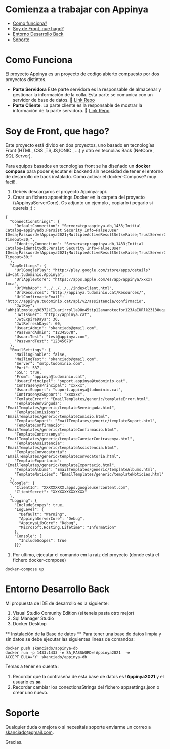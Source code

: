 Comienza a trabajar con Appinya
=============================

- [Como funciona?](#como-funciona)
- [Soy de Front, que hago?](#soy-de-front-que-hago)
- [Entorno Desarrollo Back](#entorno-desarrollo-back)
- [Soporte](#Soporte)
 
# Como Funciona
El proyecto Appinya es un proyecto de codigo abierto compuesto por dos proyectos distintos.
* **Parte Servidora** Este parte servidora es la responsable de almacenar y gestionar la información de la colla. Esta parte se comunica con un servidor de base de datos.
 :page_facing_up: [Link Repo](https://gitlab.com/appinya/appinya-api)
* **Parte Cliente**. La parte cliente es la responsable de mostrar la información de la parte servidora. 
:page_facing_up: [Link Repo](https://gitlab.com/appinya/appinya-api)

# Soy de Front, que hago?
Este proyecto está divido en dos proyectos, uno basado en tecnologías Front (HTML, CSS ,TS,JS,IONIC , ...) y otro en tecnolías Back (NetCore , SQL Server). 

Para equipos basados en tecnologias front se ha diseñado un **docker compose** para poder ejecutar el backend sin necesidad de tener el entorno de desarrollo de back instalado.
Como activar el docker-Compose? muy facil!. 
1. Debeis descargaros el proyecto Appinya-api.
1. Crear un fichero appsettings.Docker en la carpeta del proyecto (\AppinyaServerCore). Os adjunto un ejemplo , copiarlo i pegarlo si quereis ;) :
```appsettings.Docker
{
  "ConnectionStrings": {
    "DefaultConnection": "Server=tcp:appinya-db,1433;Initial Catalog=appinyadb;Persist Security Info=False;User ID=sa;Password=!Appinya2021;MultipleActiveResultSets=False;TrustServerCertificate=False;Connection Timeout=30;",
    "IdentityConnection": "Server=tcp:appinya-db,1433;Initial Catalog=identitydb;Persist Security Info=False;User ID=sa;Password=!Appinya2021;MultipleActiveResultSets=False;TrustServerCertificate=False;Connection Timeout=30;"
  },
  "AppSettings": {
    "UrlGooglePlay": "http://play.google.com/store/apps/details?id=cat.tudominio.Appinya",
    "UrlAppleStore": "https://apps.apple.com/es/app/appinya/xxxx?l=ca",
    "UrlWebApp": "../../../../indexclient.html",
    "UrlResources": "http://appinya.tudominio.cat/Resources/",
    "UrlConfirmacioEmail": "http://appinya.tudominio.cat/api/v2/assistencia/confirmacio",
    "JwtKey": "ahhjQlzmsjeug98372kIIuarirrolla98n45tip12ananotecfor123AaIURlk23138uqaj233",
    "JwtIssuer": "http://appinya.cat",
    "JwtExpireDays": 30,
    "JwtRefreshDays": 60,
    "UsuariAdmin": "skanciado@gmail.com",
    "PasswordAdmin": "12345678",
    "UsuariTest": "test@appinya.com",
    "PasswordTest": "12345678"
  },
  "EmailSettings": {
    "MailingEnable": false,
    "MailingTest": "skanciado@gmail.com",
    "Server": "smtp.tudominio.com",
    "Port": 587,
    "SSL": true,
    "From": "appinya@tudominio.cat",
    "UsuariPrincipal": "suport.appinya@tudominio.cat",
    "ContrasenyaPrincipal": "xxxxx",
    "UsuariSupport": "suport.appinya@tudominio.cat",
    "ContrasenyaSupport": "xxxxxx",
    "TemlateError": "EmailTemplates/generic/templateError.html",
    "TemplateBenvinguda": "EmailTemplates/generic/templateBenvinguda.html",
    "TemplateComisions": "EmailTemplates/generic/templateComisio.html",
    "TemplateSuport": "EmailTemplates/generic/templateSuport.html",
    "TemplateConfirmacio": "EmailTemplates/generic/templateConfirmacio.html",
    "TemplateContrasenya": "EmailTemplates/generic/templateCanviarContrasenya.html",
    "TemplateAssistencia": "EmailTemplates/generic/templateAssistencia.html",
    "TemplateConvocatoria": "EmailTemplates/generic/templateConvocatoria.html",
    "TemplateExportacio": "EmailTemplates/generic/templateExportacio.html",
    "TemplateAlbums": "EmailTemplates/generic/templateAlbums.html",
    "TemplateNoticies": "EmailTemplates/generic/templateNoticies.html"
  },
  "Google": {
    "ClientId": "XXXXXXXXX.apps.googleusercontent.com",
    "ClientSecret": "XXXXXXXXXXXXXX"
  },
  "Logging": {
    "IncludeScopes": true,
    "LogLevel": {
      "Default": "Warning",
      "AppinyaServerCore": "Debug",
      "AppinyaLibCore": "Debug",
      "Microsoft.Hosting.Lifetime": "Information"
    }, 
    "Console": {
      "IncludeScopes": true
    }}}
```
1. Por ultimo, ejecutar el comando em la raiz del proyecto (donde está el fichero docker-compose) 
``` Docker-Compose
docker-compose up
```

# Entorno Desarrollo Back

Mi propuesta de IDE de desarrollo es la siguiente:
1. Visual Studio Comunity Edition (si teneis pasta otro mejor)
1. Sql Manager Studio 
1. Docker Desktop

** Instalación de la Base de datos **
Para tener una base de datos limpia y sin datos se debe ejecutar las siguientes lineas de comandos:
``` Docker-Compose
docker push skanciado/appinya-db
docker run -p 1433:1433 -e SA_PASSWORD=!Appinya2021  -e ACCEPT_EULA='Y' skanciado/appinya-db
```
Temas a tener en cuenta :
1. Recordar que la contraseña de esta base de datos es **!Appinya2021** y el usuario es **sa**
1. Recordar cambiar los conectionsStrings del fichero appsettings.json o crear uno nuevo.

# Soporte
Qualquier duda o mejora o si necesitais soporte enviarme un correo a skanciado@gmail.com.

Gracias.



